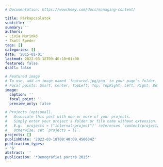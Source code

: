 ```yaml
---
# Documentation: https://wowchemy.com/docs/managing-content/

title: Párkapcsolatok
subtitle: ''
summary: ''
authors:
- Lívia Murinkó
- Zsolt Spéder
tags: []
categories: []
date: '2015-01-01'
lastmod: 2022-03-18T09:40:10+01:00
featured: false
draft: false

# Featured image
# To use, add an image named `featured.jpg/png` to your page's folder.
# Focal points: Smart, Center, TopLeft, Top, TopRight, Left, Right, BottomLeft, Bottom, BottomRight.
image:
  caption: ''
  focal_point: ''
  preview_only: false

# Projects (optional).
#   Associate this post with one or more of your projects.
#   Simply enter your project's folder or file name without extension.
#   E.g. `projects = ["internal-project"]` references `content/project/deep-learning/index.md`.
#   Otherwise, set `projects = []`.
projects: []
publishDate: '2022-03-18T08:40:09.450634Z'
publication_types:
- '6'
abstract: ''
publication: '*Demográfiai portré 2015*'
---
```

